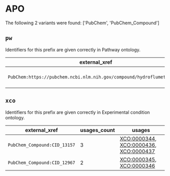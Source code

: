# APO

The following 2 variants were found: ['PubChem', 'PubChem_Compound']

## `pw`

Identifiers for this prefix are given correctly in Pathway ontology.

| external_xref                                                          |   usages_count | usages                                                                                                                                            |
|------------------------------------------------------------------------|----------------|---------------------------------------------------------------------------------------------------------------------------------------------------|
| `PubChem:https://pubchem.ncbi.nlm.nih.gov/compound/hydroflumethiazide` |              3 | [PW:0002377](https://bioregistry.io/PW:0002377), [PW:0002378](https://bioregistry.io/PW:0002378), [PW:0002379](https://bioregistry.io/PW:0002379) |

## `xco`

Identifiers for this prefix are given correctly in Experimental condition ontology.

| external_xref                |   usages_count | usages                                                                                                                                                  |
|------------------------------|----------------|---------------------------------------------------------------------------------------------------------------------------------------------------------|
| `PubChem_Compound:CID_13157` |              3 | [XCO:0000344](https://bioregistry.io/XCO:0000344), [XCO:0000436](https://bioregistry.io/XCO:0000436), [XCO:0000437](https://bioregistry.io/XCO:0000437) |
| `PubChem_Compound:CID_12967` |              2 | [XCO:0000345](https://bioregistry.io/XCO:0000345), [XCO:0000346](https://bioregistry.io/XCO:0000346)                                                    |

